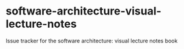 # software-architecture-visual-lecture-notes
Issue tracker for the software architecture: visual lecture notes book
